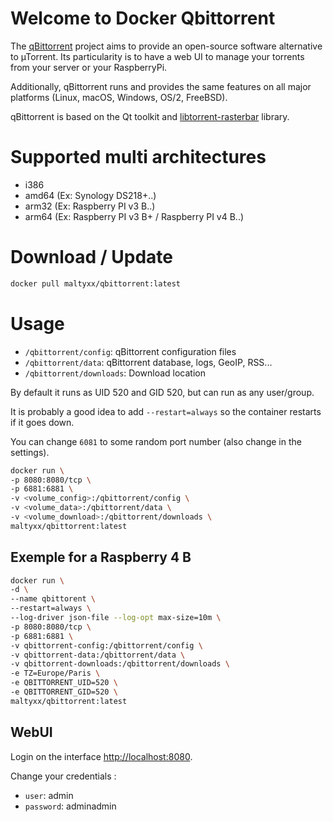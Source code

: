 # Welcome to Docker Qbittorrent

The [qBittorrent](https://www.qbittorrent.org/) project aims to provide an open-source software alternative to µTorrent.
Its particularity is to have a web UI to manage your torrents from your server or your RaspberryPi.

Additionally, qBittorrent runs and provides the same features on all major platforms (Linux, macOS, Windows, OS/2, FreeBSD).

qBittorrent is based on the Qt toolkit and  [libtorrent-rasterbar](http://www.libtorrent.org/)  library.

# Supported multi architectures

- i386
- amd64 (Ex: Synology DS218+..)
- arm32 (Ex: Raspberry PI v3 B..)
- arm64 (Ex: Raspberry PI v3 B+ / Raspberry PI v4 B..)

# Download / Update

```bash
docker pull maltyxx/qbittorrent:latest
```

#  Usage

-   `/qbittorrent/config`: qBittorrent configuration files
-   `/qbittorrent/data`: qBittorrent database, logs, GeoIP, RSS...
-   `/qbittorrent/downloads`: Download location

By default it runs as UID 520 and GID 520, but can run as any user/group.

It is probably a good idea to add  `--restart=always`  so the container restarts if it goes down.

You can change  `6081`  to some random port number (also change in the settings).

```bash
docker run \
-p 8080:8080/tcp \
-p 6881:6881 \
-v <volume_config>:/qbittorrent/config \
-v <volume_data>:/qbittorrent/data \
-v <volume_download>:/qbittorrent/downloads \
maltyxx/qbittorrent:latest
```

## Exemple for a Raspberry 4 B

```bash
docker run \
-d \
--name qbittorent \
--restart=always \
--log-driver json-file --log-opt max-size=10m \
-p 8080:8080/tcp \
-p 6881:6881 \
-v qbittorrent-config:/qbittorrent/config \
-v qbittorrent-data:/qbittorrent/data \
-v qbittorrent-downloads:/qbittorrent/downloads \
-e TZ=Europe/Paris \
-e QBITTORRENT_UID=520 \
-e QBITTORRENT_GID=520 \
maltyxx/qbittorrent:latest
```

## WebUI

Login on the interface [http://localhost:8080](http://localhost:8080/).

Change your credentials :
-   `user`: admin
-   `password`: adminadmin

